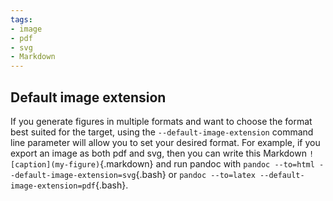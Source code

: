 ```yaml
---
tags:
- image
- pdf
- svg
- Markdown
---
```


## Default image extension

If you generate figures in multiple formats and want to choose the
format best suited for the target, using the
`--default-image-extension` command line parameter will allow you
to set your desired format. For example,  if you export an image
as both pdf and svg, then you can write this Markdown
`![caption](my-figure)`{.markdown} and run pandoc with `pandoc
--to=html --default-image-extension=svg`{.bash} or `pandoc
--to=latex --default-image-extension=pdf`{.bash}.

